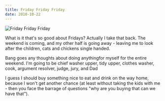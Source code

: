 ```yaml
---
title: Friday Friday Friday
date: 2010-10-22
---
```


![Friday Friday Friday](https://source.unsplash.com/Pll7AP6NFpY/1600x900)

What is it that's so good about Fridays? Actually I take that back. The weekend is coming, and my other half is going away - leaving me to look after the children, cats and chickens single handed.

Bang goes any thoughts about doing anythingfor myself for the entire weekend. I'm going to be chief washer upper, tidy upper, clothes washer, cook, argument resolver, judge, jury, and Dad

I guess I should buy something nice to eat and drink on the way home, because I won't get another chance (at least without taking the kids with me - then you face the barrage of questions "why are you buying that can we have that").
